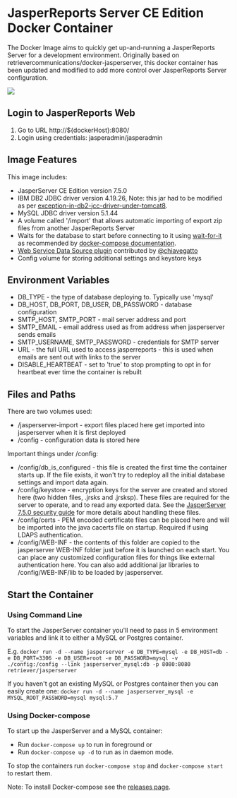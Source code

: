 # JasperReports Server CE Edition Docker Container

The Docker Image aims to quickly get up-and-running a JasperReports Server for a development environment.
Originally based on retrievercommunications/docker-jasperserver, this docker container has been updated and modified to add more control over JasperReports Server configuration.

[![](https://images.microbadger.com/badges/image/grantemsley/jasperserver.svg)](https://microbadger.com/images/grantemsley/jasperserver "Get your own image badge on microbadger.com")

## Login to JasperReports Web

1. Go to URL http://${dockerHost}:8080/
2. Login using credentials: jasperadmin/jasperadmin


## Image Features
This image includes:
* JasperServer CE Edition version 7.5.0
* IBM DB2 JDBC driver version 4.19.26, Note: this jar had to be modified as per [exception-in-db2-jcc-driver-under-tomcat8](https://developer.ibm.com/answers/questions/308105/exception-in-db2-jcc-driver-under-tomcat8.html).
* MySQL JDBC driver version 5.1.44
* A volume called '/import' that allows automatic importing of export zip files from another JasperReports Server
* Waits for the database to start before connecting to it using [wait-for-it](https://github.com/vishnubob/wait-for-it) as recommended by [docker-compose documentation](https://docs.docker.com/compose/startup-order/).
* [Web Service Data Source plugin](https://community.jaspersoft.com/project/web-service-data-source) contributed by [@chiavegatto](https://github.com/chiavegatto)
* Config volume for storing additional settings and keystore keys

## Environment Variables
* DB_TYPE - the type of database deploying to.  Typically use 'mysql'
* DB_HOST, DB_PORT, DB_USER, DB_PASSWORD - database configuration
* SMTP_HOST, SMTP_PORT - mail server address and port
* SMTP_EMAIL - email address used as from address when jasperserver sends emails
* SMTP_USERNAME, SMTP_PASSWORD - credentials for SMTP server
* URL - the full URL used to access jasperreports - this is used when emails are sent out with links to the server
* DISABLE_HEARTBEAT - set to 'true' to stop prompting to opt in for heartbeat ever time the container is rebuilt

## Files and Paths

There are two volumes used:
* /jasperserver-import - export files placed here get imported into jasperserver when it is first deployed
* /config - configuration data is stored here

Important things under /config:
* /config/db_is_configured - this file is created the first time the container starts up. If the file exists, it won't try to redeploy all the initial database settings and import data again.
* /config/keystore - encryption keys for the server are created and stored here (two hidden files, .jrsks and .jrsksp). These files are required for the server to operate, and to read any exported data. See the [JasperServer 7.5.0 security guide](https://docs.tibco.com/pub/js-jss/7.5.0/doc/pdf/TIB_js-jrs_7.5_Security-Guide.pdf) for more details about handling these files.
* /config/certs - PEM encoded certificate files can be placed here and will be imported into the java cacerts file on startup. Required if using LDAPS authentication.
* /config/WEB-INF - the contents of this folder are copied to the jasperserver WEB-INF folder just before it is launched on each start. You can place any customized configuration files for things like external authentication here. You can also add additional jar libraries to /config/WEB-INF/lib to be loaded by jasperserver.


## Start the Container

### Using Command Line

To start the JasperServer container you'll need to pass in 5 environment variables and link it to either a MySQL or Postgres container.

E.g. `docker run -d --name jasperserver -e DB_TYPE=mysql -e DB_HOST=db -e DB_PORT=3306 -e DB_USER=root -e DB_PASSWORD=mysql -v ./config:/config --link jasperserver_mysql:db -p 8080:8080 retriever/jasperserver`

If you haven't got an existing MySQL or Postgres container then you can easily create one:
`docker run -d --name jasperserver_mysql -e MYSQL_ROOT_PASSWORD=mysql mysql:5.7`


### Using Docker-compose

To start up the JasperServer and a MySQL container:

* Run `docker-compose up` to run in foreground or
* Run `docker-compose up -d` to run as in daemon mode.

To stop the containers run `docker-compose stop` and `docker-compose start` to restart them.

Note: To install Docker-compose see the [releases page](https://github.com/docker/compose/releases). 


